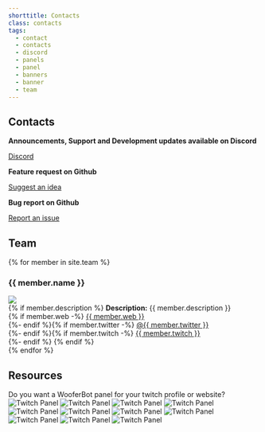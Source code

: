 ```yaml
---
shorttitle: Contacts
class: contacts
tags:
  - contact
  - contacts
  - discord
  - panels
  - panel
  - banners
  - banner
  - team
---
```

## Contacts

**Announcements, Support and Development updates available on Discord**

<a class="icon discord" href="https://discord.gg/vpprtdE" target="_blank">Discord</a><br>

**Feature request on Github**

<a class="icon github" href="https://github.com/tomaae/WooferBot/issues/new?assignees=&labels=enhancement&template=feature_request.md&title=%5BFeature%5D" target="_blank">Suggest an idea</a>

**Bug report on Github**

<a class="icon github" href="https://github.com/tomaae/WooferBot/issues/new?assignees=&labels=bug&template=bug_report.md&title=%5BBug%5D" target="_blank">Report an issue</a>

## Team
{% for member in site.team %}
### {{ member.name }}
<div class="team"><div>
<img src="{{ site.github.url }}/assets/images/team/{{ member.anchor }}.png">
</div><div>
{% if member.description %}
<b>Description:</b> {{ member.description }}<br>
{% if member.web -%}
<a class="icon website" href="{{ member.web }}" title="{{ member.web }}" target="_blank">{{ member.web }}</a><br>
{%- endif %}{% if member.twitter -%}
<a class="icon tweet" href="https://twitter.com/{{ member.twitter }}" target="_blank">@{{ member.twitter }}</a><br>
{%- endif %}{% if member.twitch -%}
<a class="icon twitch" href="https://www.twitch.tv/{{ member.twitch }}" target="_blank">{{ member.twitch }}</a><br>
{%- endif %}
{% endif %}
</div></div>
{% endfor %}

## Resources
Do you want a WooferBot panel for your twitch profile or website?
![Twitch Panel](/assets/images/panels/apricot.png)
![Twitch Panel](/assets/images/panels/beatrice.png)
![Twitch Panel](/assets/images/panels/cat-ragdoll.png)
![Twitch Panel](/assets/images/panels/cat-russian-blue.png)
![Twitch Panel](/assets/images/panels/cat-siamese.png)
![Twitch Panel](/assets/images/panels/cat-tabby.png)
![Twitch Panel](/assets/images/panels/lydia.png)
![Twitch Panel](/assets/images/panels/malamute.png)
![Twitch Panel](/assets/images/panels/mango.png)
![Twitch Panel](/assets/images/panels/nyuko.png)
![Twitch Panel](/assets/images/panels/tem.png)
